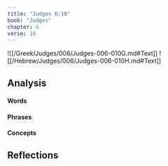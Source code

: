 ```yaml
---
title: "Judges 6:10"
book: "Judges"
chapter: 6
verse: 10
---
```

![[/Greek/Judges/006/Judges-006-010G.md#Text]]
![[/Hebrew/Judges/006/Judges-006-010H.md#Text]]

## Analysis

#### Words

#### Phrases

#### Concepts

## Reflections
